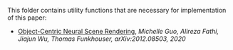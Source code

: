 This folder contains utility functions that are necessary for implementation of this paper:

* <a href='https://arxiv.org/abs/2012.08503' target='_blank'>Object-Centric Neural Scene Rendering</a>,
<em>Michelle Guo, Alireza Fathi, Jiajun Wu, Thomas Funkhouser, arXiv:2012.08503, 2020</em>

